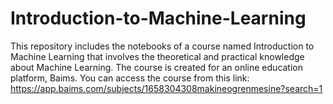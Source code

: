 # Introduction-to-Machine-Learning
This repository includes the notebooks of a course named Introduction to Machine Learning that involves the theoretical and practical knowledge about Machine Learning. The course is created for an online education platform, Baims. You can access the course from this link: https://app.baims.com/subjects/1658304308makineogrenmesine?search=1
